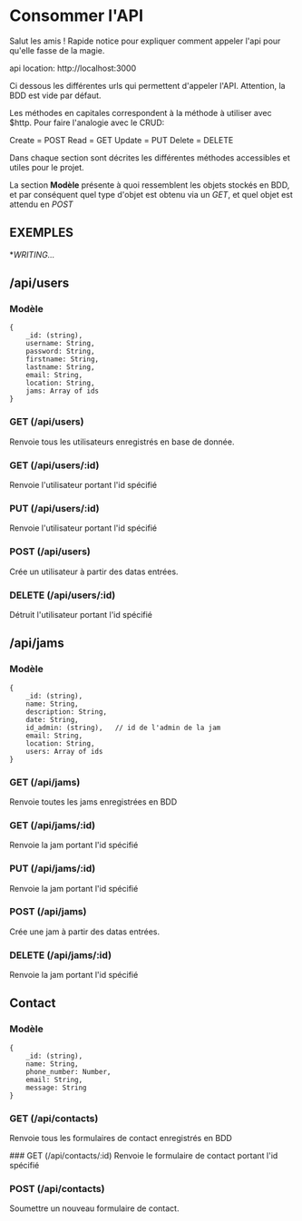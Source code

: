# Consommer l'API

Salut les amis !
Rapide notice pour expliquer comment appeler l'api pour qu'elle fasse de la magie.

api location: http://localhost:3000

Ci dessous les différentes urls qui permettent d'appeler l'API.
Attention, la BDD est vide par défaut.

Les méthodes en capitales correspondent à la méthode à utiliser avec $http.
Pour faire l'analogie avec le CRUD:

Create = POST
Read = GET
Update = PUT
Delete = DELETE

Dans chaque section sont décrites les différentes méthodes accessibles et utiles pour le projet.

La section **Modèle** présente à quoi ressemblent les objets stockés en BDD, et par conséquent quel type d'objet est obtenu via un *GET*, et quel objet est attendu en *POST*

## EXEMPLES

**WRITING...*

## /api/users

### Modèle

```
{
	_id: (string),
	username: String,
	password: String,
	firstname: String,
	lastname: String,
	email: String,
	location: String,
	jams: Array of ids
}
```

### GET (/api/users)
Renvoie tous les utilisateurs enregistrés en base de donnée.

### GET (/api/users/:id)
Renvoie l'utilisateur portant l'id spécifié

### PUT (/api/users/:id)
Renvoie l'utilisateur portant l'id spécifié

### POST (/api/users)
Crée un utilisateur à partir des datas entrées.

### DELETE (/api/users/:id)
Détruit l'utilisateur portant l'id spécifié

## /api/jams

### Modèle

```
{
	_id: (string),
	name: String,
	description: String,
	date: String,
	id_admin: (string),   // id de l'admin de la jam
	email: String,
	location: String,
	users: Array of ids
}
```

### GET (/api/jams)
Renvoie toutes les jams enregistrées en BDD

### GET (/api/jams/:id)
Renvoie la jam portant l'id spécifié

### PUT (/api/jams/:id)
Renvoie la jam portant l'id spécifié

### POST (/api/jams)
Crée une jam à partir des datas entrées.

### DELETE (/api/jams/:id)
Renvoie la jam portant l'id spécifié

## Contact

### Modèle

```
{
	_id: (string),
	name: String,
	phone_number: Number,
	email: String,
	message: String
}
```

### GET (/api/contacts)
Renvoie tous les formulaires de contact enregistrés en BDD

### GET (/api/contacts/:id)
Renvoie le formulaire de contact portant l'id spécifié

### POST (/api/contacts)

Soumettre un nouveau formulaire de contact.